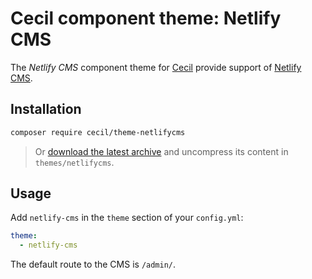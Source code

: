 # Cecil component theme: Netlify CMS

The _Netlify CMS_ component theme for [Cecil](https://cecil.app) provide support of [Netlify CMS](https://www.netlifycms.org).

## Installation

```bash
composer require cecil/theme-netlifycms
```

> Or [download the latest archive](https://github.com/Cecilapp/theme-netlifycms/releases/latest/) and uncompress its content in `themes/netlifycms`.

## Usage

Add `netlify-cms` in the `theme` section of your `config.yml`:

```yaml
theme:
  - netlify-cms
```

The default route to the CMS is `/admin/`.
